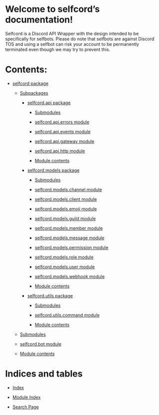 <!-- selfcord documentation master file, created by
sphinx-quickstart on Sun Oct 30 12:13:31 2022.
You can adapt this file completely to your liking, but it should at least
contain the root `toctree` directive. -->
# Welcome to selfcord’s documentation!

Selfcord is a Discord API Wrapper with the design intended to be specifically for selfbots. Please do note that selfbots are against Discord TOS and using a selfbot can risk your account to be permanently terminated even though we may try to prevent this.

# Contents:


* [selfcord package](selfcord.md)


    * [Subpackages](selfcord.md#subpackages)


        * [selfcord.api package](selfcord.api.md)


            * [Submodules](selfcord.api.md#submodules)


            * [selfcord.api.errors module](selfcord.api.md#module-selfcord.api.errors)


            * [selfcord.api.events module](selfcord.api.md#module-selfcord.api.events)


            * [selfcord.api.gateway module](selfcord.api.md#module-selfcord.api.gateway)


            * [selfcord.api.http module](selfcord.api.md#module-selfcord.api.http)


            * [Module contents](selfcord.api.md#module-selfcord.api)


        * [selfcord.models package](selfcord.models.md)


            * [Submodules](selfcord.models.md#submodules)


            * [selfcord.models.channel module](selfcord.models.md#module-selfcord.models.channel)


            * [selfcord.models.client module](selfcord.models.md#module-selfcord.models.client)


            * [selfcord.models.emoji module](selfcord.models.md#module-selfcord.models.emoji)


            * [selfcord.models.guild module](selfcord.models.md#module-selfcord.models.guild)


            * [selfcord.models.member module](selfcord.models.md#module-selfcord.models.member)


            * [selfcord.models.message module](selfcord.models.md#module-selfcord.models.message)


            * [selfcord.models.permission module](selfcord.models.md#module-selfcord.models.permission)


            * [selfcord.models.role module](selfcord.models.md#module-selfcord.models.role)


            * [selfcord.models.user module](selfcord.models.md#module-selfcord.models.user)


            * [selfcord.models.webhook module](selfcord.models.md#module-selfcord.models.webhook)


            * [Module contents](selfcord.models.md#module-selfcord.models)


        * [selfcord.utils package](selfcord.utils.md)


            * [Submodules](selfcord.utils.md#submodules)


            * [selfcord.utils.command module](selfcord.utils.md#module-selfcord.utils.command)


            * [Module contents](selfcord.utils.md#module-selfcord.utils)


    * [Submodules](selfcord.md#submodules)


    * [selfcord.bot module](selfcord.md#selfcord-bot-module)


    * [Module contents](selfcord.md#module-contents)


# Indices and tables


* [Index](genindex.md)


* [Module Index](py-modindex.md)


* [Search Page](search.md)
